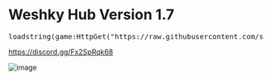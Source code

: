 # Weshky Hub Version 1.7
<pre>loadstring(game:HttpGet("https://raw.githubusercontent.com/suntisalts/WeshkyHub/refs/heads/main/MainLoader.lua"))()</pre>
https://discord.gg/Fx2SpRqk68

![image](https://github.com/user-attachments/assets/a4c91113-484e-469a-8f28-28f8ee5de5ad)
